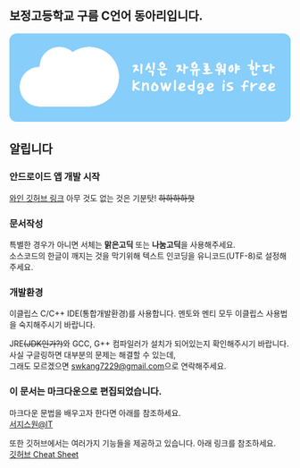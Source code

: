 
## 보정고등학교 구름 C언어 동아리입니다.
![Banner](Images/Cloud_Banner/Cloud_Banner.png)

## 알립니다

### 안드로이드 앱 개발 시작
[와인 깃허브 링크](https://github.com/Manicarus/Wine)
아무 것도 없는 것은 기분탓! ~~하하하하핫~~

### 문서작성
특별한 경우가 아니면 서체는 **맑은고딕** 또는 **나눔고딕**을 사용해주세요.  
소스코드의 한글이 깨지는 것을 막기위해 텍스트 인코딩을 유니코드(UTF-8)로 설정해주세요.  

### 개발환경
이클립스 C/C++ IDE(통합개발환경)를 사용합니다.
멘토와 멘티 모두 이클립스 사용법을 숙지해주시기 바랍니다.

JRE~~(JDK인가?)~~와 GCC, G++ 컴파일러가 설치가 되어있는지 확인해주시기 바랍니다.  
사실 구글링하면 대부분의 문제는 해결할 수 있는데,  
그래도 모르겠으면 <swkang7229@gmail.com>으로 연락해주세요.

### 이 문서는 마크다운으로 편집되었습니다.
마크다운 문법을 배우고자 한다면 아래를 참조하세요.  
[서지스원@IT](http://sergeswin.com/1013#)

또한 깃허브에서는 여러가지 기능들을 제공하고 있습니다. 아래 링크를 참조하세요.  
[깃허브 Cheat Sheet](https://github.com/tiimgreen/github-cheat-sheet/blob/master/README.ko.md)
